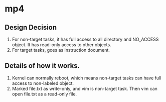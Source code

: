 # mp4

## Design Decision
1. For non-target tasks, it has full access to all directory and NO_ACCESS object. It has read-only access to other objects.
2. For target tasks, goes as instruction document.

## Details of how it works.
1. Kernel can normally reboot, which means non-target tasks can have full access to non-labeled object.
2. Marked file.txt as write-only, and vim is non-target task. Then vim can open file.txt as a read-only file.

